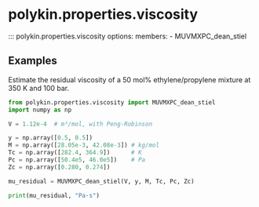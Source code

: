 # polykin.properties.viscosity

::: polykin.properties.viscosity
    options:
        members:
            - MUVMXPC_dean_stiel

## Examples

Estimate the residual viscosity of a 50 mol% ethylene/propylene mixture
at 350 K and 100 bar.

```python exec="on" source="console"
from polykin.properties.viscosity import MUVMXPC_dean_stiel
import numpy as np

V = 1.12e-4  # m³/mol, with Peng-Robinson

y = np.array([0.5, 0.5])
M = np.array([28.05e-3, 42.08e-3]) # kg/mol
Tc = np.array([282.4, 364.9])      # K
Pc = np.array([50.4e5, 46.0e5])    # Pa
Zc = np.array([0.280, 0.274])

mu_residual = MUVMXPC_dean_stiel(V, y, M, Tc, Pc, Zc)

print(mu_residual, "Pa·s")
```
